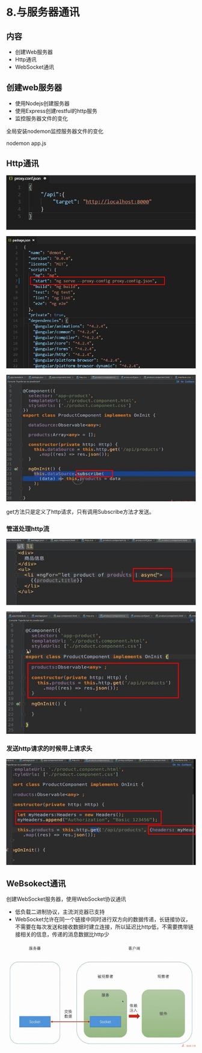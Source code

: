 # 8.与服务器通讯

## 内容

* 创建Web服务器
* Http通讯
* WebSocket通讯

## 创建web服务器

* 使用Nodejs创建服务器
* 使用Express创建restful的http服务
* 监控服务器文件的变化

全局安装nodemon监控服务器文件的变化

nodemon app.js

## Http通讯

![](../.gitbook/assets/360截图20171025174703604.jpg)

![](../.gitbook/assets/360截图20171025175208531.jpg)

![](../.gitbook/assets/360截图20171025175339519.jpg)

get方法只是定义了http请求，只有调用Subscribe方法才发送。

### 管道处理http流

![](../.gitbook/assets/360截图20171025175701902.jpg)

![](../.gitbook/assets/360截图20171025175639833.jpg)

### 发送http请求的时候带上请求头

![](../.gitbook/assets/360截图20171025180207948.jpg)

## WeBsokect通讯

创建WebSocket服务器，使用WebSocket协议通讯

* 低负载二进制协议，主流浏览器已支持
* WebSocket允许在同一个链接中同时进行双方向的数据传递，长链接协议，不需要在每次发送和接收数据时建立连接，所以延迟比http低，不需要携带链接相关的信息，传递的消息数据比http少

![](../.gitbook/assets/360截图20171025181930567.jpg)

